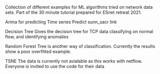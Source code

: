 Collection of different examples for ML algorithms tried on network data sets.
Part of the 30 minute tutorial prepared for ESnet retreat 2021.


Arima for predicting Time series
Predict sunn_sacr link

Decision Tree
Gives the decision tree for TCP data classifying on normal flow, and identifying anomalies

Random Forest Tree is another way of classification. Currently the results show a poor overfitted example.

TSNE
The data is currently not avialable as this works with netflow.
Everyone is invited to use the code for their data